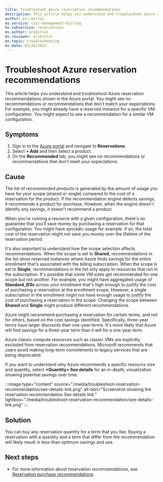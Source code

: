 ```yaml
---
title: Troubleshoot Azure reservation recommendations
description: This article helps you understand and troubleshoot Azure reservation recommendations shown in the Azure portal.
author: pri-mittal
ms.service: cost-management-billing
ms.subservice: reservations
ms.author: primittal
ms.reviewer: primittal
ms.topic: troubleshooting
ms.date: 03/26/2025
---
```


# Troubleshoot Azure reservation recommendations

This article helps you understand and troubleshoot Azure reservation recommendations shown in the Azure portal. You might see no recommendations or recommendations that don't match your expectations. For example, you might already have a reserved instance for a specific VM configuration. You might expect to see a recommendation for a similar VM configuration.

## Symptoms

1. Sign in to the [Azure portal](https://portal.azure.com/) and navigate to **Reservations**.
2. Select **+ Add** and then select a product.
3. On the **Recommended** tab, you might see no recommendations or recommendations that don't meet your expectations.

## Cause

The list of recommended products is generated by the amount of usage you have for your scope (shared or single) compared to the cost of a reservation for the product. If the recommendation engine detects savings, it recommends a product for purchase. However, when the engine doesn't identify any savings, it doesn't recommend a product.

When you're running a resource with a given configuration, there's no guarantee that you'll save money by purchasing a reservation for that configuration. You might have sporadic usage for example. If so, the total cost of the reservation might not save you money over the lifetime of the reservation period.

It's also important to understand how the scope selection affects recommendations. When the scope is set to **Shared**, recommendations in the list show reserved instances where Azure finds savings for the entire enrollment that's associated with the billing subscription. When the scope is set to **Single**, recommendations in the list only apply to resources that run in the subscription. It's possible that some VM sizes get recommended for one scope but not another. For example, you might have aggregated usage of **Standard_B1ls** across your enrollment that's high enough to justify the cost of purchasing a reservation at the enrollment scope. However, a single subscription in the enrollment might not have enough usage to justify the cost of purchasing a reservation in the scope. Changing the scope between **Shared** and **Single** might produce different recommendations.

Azure might recommend purchasing a reservation for certain terms, and not for others, based on the cost savings identified. Specifically, three-year terms have larger discounts than one-year terms. It's more likely that Azure will find savings for a three-year term than it will for a one-year term.

Azure classic compute resources such as classic VMs are explicitly excluded from reservation recommendations. Microsoft recommends that users avoid making long-term commitments to legacy services that are being deprecated.

If you want to understand why Azure recommends a specific resource size and quantity, select **\<Quantity\> See details** for an in-depth, visualization showing potential savings over time.

:::image type="content" source="./media/troubleshoot-reservation-recommendation/see-details-link.png" alt-text="Screenshot showing the reservation recommendation See details link." lightbox="./media/troubleshoot-reservation-recommendation/see-details-link.png" :::

## Solution

You can buy any reservation quantity for a term that you like. Buying a reservation with a quantity and a term that differ from the recommendation will likely result in less-than optimum savings and use.

## Next steps

- For more information about reservation recommendations, see [Reservation purchase recommendations](determine-reservation-purchase.md).
